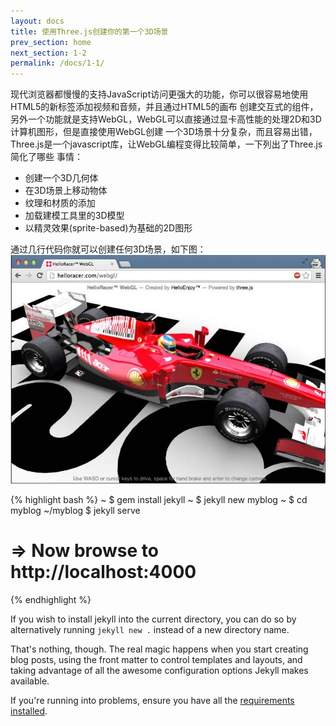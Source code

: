 ```yaml
---
layout: docs
title: 使用Three.js创建你的第一个3D场景
prev_section: home
next_section: 1-2
permalink: /docs/1-1/
---
```


现代浏览器都慢慢的支持JavaScript访问更强大的功能，你可以很容易地使用HTML5的新标签添加视频和音频，并且通过HTML5的画布
创建交互式的组件，另外一个功能就是支持WebGL，WebGL可以直接通过显卡高性能的处理2D和3D计算机图形，但是直接使用WebGL创建
一个3D场景十分复杂，而且容易出错，Three.js是一个javascript库，让WebGL编程变得比较简单，一下列出了Three.js简化了哪些
事情：

- 创建一个3D几何体
- 在3D场景上移动物体
- 纹理和材质的添加
- 加载建模工具里的3D模型
- 以精灵效果(sprite-based)为基础的2D图形

通过几行代码你就可以创建任何3D场景，如下图：
![My helpful screenshot](/img/book/1-1.jpg)

{% highlight bash %}
~ $ gem install jekyll
~ $ jekyll new myblog
~ $ cd myblog
~/myblog $ jekyll serve
# => Now browse to http://localhost:4000
{% endhighlight %}

If you wish to install jekyll into the current directory, you can do so by alternatively running `jekyll new .` instead of a new directory name.

That's nothing, though. The real magic happens when you start creating blog
posts, using the front matter to control templates and layouts, and taking
advantage of all the awesome configuration options Jekyll makes available.

If you're running into problems, ensure you have all the [requirements
installed][Installation].

[Installation]: /docs/installation/
